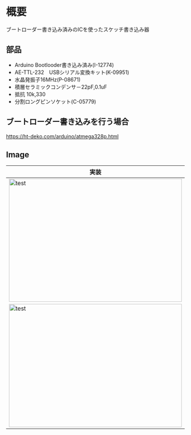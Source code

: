 # 概要
ブートローダー書き込み済みのICを使ったスケッチ書き込み器

## 部品
* Arduino Bootlooder書き込み済み(I-12774)
* AE-TTL-232　USBシリアル変換キット(K-09951)
* 水晶発振子16MHz(P-08671)
* 積層セラミックコンデンサ－22pF,0.1uF
* 抵抗 10k,330
* 分割ロングピンソケット(C-05779)

## ブートローダー書き込みを行う場合
https://ht-deko.com/arduino/atmega328p.html

## Image
|実装|
|---|
|<img src="https://github.com/tk0103/Arduino/blob/master/05_ArduinoUNO互換スケッチ書き込み器/45085.jpg" alt="test" title="test" width="473" height="336">|
|<img src="https://github.com/tk0103/Arduino/blob/master/05_ArduinoUNO互換スケッチ書き込み器/45087.jpg" alt="test" title="test" width="473" height="336">|
